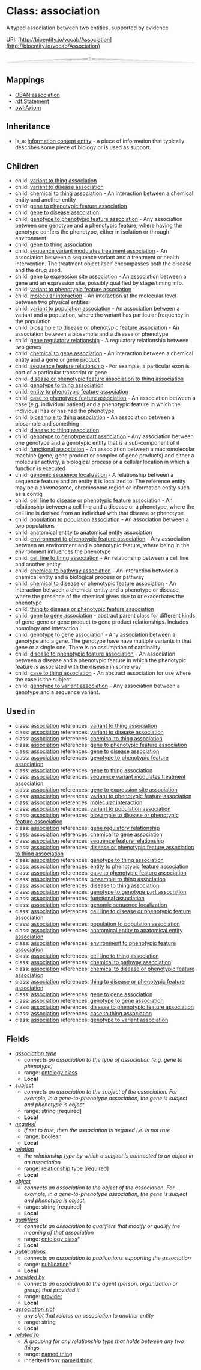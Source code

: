 # Class: association


A typed association between two entities, supported by evidence

URI: [http://bioentity.io/vocab/Association](http://bioentity.io/vocab/Association)

![img](images/Association.png)
## Mappings

 * [OBAN:association](http://purl.obolibrary.org/obo/OBAN_association)
 * [rdf:Statement](http://purl.obolibrary.org/obo/rdf_Statement)
 * [owl:Axiom](http://purl.obolibrary.org/obo/owl_Axiom)
## Inheritance

 *  is_a: [information content entity](InformationContentEntity.md) - a piece of information that typically describes some piece of biology or is used as support.
## Children

 *  child: [variant to thing association](VariantToThingAssociation.md)
 *  child: [variant to disease association](VariantToDiseaseAssociation.md)
 *  child: [chemical to thing association](ChemicalToThingAssociation.md) - An interaction between a chemical entity and another entity
 *  child: [gene to phenotypic feature association](GeneToPhenotypicFeatureAssociation.md)
 *  child: [gene to disease association](GeneToDiseaseAssociation.md)
 *  child: [genotype to phenotypic feature association](GenotypeToPhenotypicFeatureAssociation.md) - Any association between one genotype and a phenotypic feature, where having the genotype confers the phenotype, either in isolation or through environment
 *  child: [gene to thing association](GeneToThingAssociation.md)
 *  child: [sequence variant modulates treatment association](SequenceVariantModulatesTreatmentAssociation.md) - An association between a sequence variant and a treatment or health intervention. The treatment object itself encompasses both the disease and the drug used.
 *  child: [gene to expression site association](GeneToExpressionSiteAssociation.md) - An association between a gene and an expression site, possibly qualified by stage/timing info.
 *  child: [variant to phenotypic feature association](VariantToPhenotypicFeatureAssociation.md)
 *  child: [molecular interaction](MolecularInteraction.md) - An interaction at the molecular level between two physical entities
 *  child: [variant to population association](VariantToPopulationAssociation.md) - An association between a variant and a population, where the variant has particular frequency in the population
 *  child: [biosample to disease or phenotypic feature association](BiosampleToDiseaseOrPhenotypicFeatureAssociation.md) - An association between a biosample and a disease or phenotype
 *  child: [gene regulatory relationship](GeneRegulatoryRelationship.md) - A regulatory relationship between two genes
 *  child: [chemical to gene association](ChemicalToGeneAssociation.md) - An interaction between a chemical entity and a gene or gene product
 *  child: [sequence feature relationship](SequenceFeatureRelationship.md) - For example, a particular exon is part of a particular transcript or gene
 *  child: [disease or phenotypic feature association to thing association](DiseaseOrPhenotypicFeatureAssociationToThingAssociation.md)
 *  child: [genotype to thing association](GenotypeToThingAssociation.md)
 *  child: [entity to phenotypic feature association](EntityToPhenotypicFeatureAssociation.md)
 *  child: [case to phenotypic feature association](CaseToPhenotypicFeatureAssociation.md) - An association between a case (e.g. individual patient) and a phenotypic feature in which the individual has or has had the phenotype
 *  child: [biosample to thing association](BiosampleToThingAssociation.md) - An association between a biosample and something
 *  child: [disease to thing association](DiseaseToThingAssociation.md)
 *  child: [genotype to genotype part association](GenotypeToGenotypePartAssociation.md) - Any association between one genotype and a genotypic entity that is a sub-component of it
 *  child: [functional association](FunctionalAssociation.md) - An association between a macromolecular machine (gene, gene product or complex of gene products) and either a molecular activity, a biological process or a cellular location in which a function is executed
 *  child: [genomic sequence localization](GenomicSequenceLocalization.md) - A relationship between a sequence feature and an entity it is localized to. The reference entity may be a chromosome, chromosome region or information entity such as a contig
 *  child: [cell line to disease or phenotypic feature association](CellLineToDiseaseOrPhenotypicFeatureAssociation.md) - An relationship between a cell line and a disease or a phenotype, where the cell line is derived from an individual with that disease or phenotype
 *  child: [population to population association](PopulationToPopulationAssociation.md) - An association between a two populations
 *  child: [anatomical entity to anatomical entity association](AnatomicalEntityToAnatomicalEntityAssociation.md)
 *  child: [environment to phenotypic feature association](EnvironmentToPhenotypicFeatureAssociation.md) - Any association between an environment and a phenotypic feature, where being in the environment influences the phenotype
 *  child: [cell line to thing association](CellLineToThingAssociation.md) - An relationship between a cell line and another entity
 *  child: [chemical to pathway association](ChemicalToPathwayAssociation.md) - An interaction between a chemical entity and a biological process or pathway
 *  child: [chemical to disease or phenotypic feature association](ChemicalToDiseaseOrPhenotypicFeatureAssociation.md) - An interaction between a chemical entity and a phenotype or disease, where the presence of the chemical gives rise to or exacerbates the phenotype
 *  child: [thing to disease or phenotypic feature association](ThingToDiseaseOrPhenotypicFeatureAssociation.md)
 *  child: [gene to gene association](GeneToGeneAssociation.md) - abstract parent class for different kinds of gene-gene or gene product to gene product relationships. Includes homology and interaction.
 *  child: [genotype to gene association](GenotypeToGeneAssociation.md) - Any association between a genotype and a gene. The genotype have have multiple variants in that gene or a single one. There is no assumption of cardinality
 *  child: [disease to phenotypic feature association](DiseaseToPhenotypicFeatureAssociation.md) - An association between a disease and a phenotypic feature in which the phenotypic feature is associated with the disease in some way
 *  child: [case to thing association](CaseToThingAssociation.md) - An abstract association for use where the case is the subject
 *  child: [genotype to variant association](GenotypeToVariantAssociation.md) - Any association between a genotype and a sequence variant.
## Used in

 *  class: [association](Association.md) references: [variant to thing association](VariantToThingAssociation.md)
 *  class: [association](Association.md) references: [variant to disease association](VariantToDiseaseAssociation.md)
 *  class: [association](Association.md) references: [chemical to thing association](ChemicalToThingAssociation.md)
 *  class: [association](Association.md) references: [gene to phenotypic feature association](GeneToPhenotypicFeatureAssociation.md)
 *  class: [association](Association.md) references: [gene to disease association](GeneToDiseaseAssociation.md)
 *  class: [association](Association.md) references: [genotype to phenotypic feature association](GenotypeToPhenotypicFeatureAssociation.md)
 *  class: [association](Association.md) references: [gene to thing association](GeneToThingAssociation.md)
 *  class: [association](Association.md) references: [sequence variant modulates treatment association](SequenceVariantModulatesTreatmentAssociation.md)
 *  class: [association](Association.md) references: [gene to expression site association](GeneToExpressionSiteAssociation.md)
 *  class: [association](Association.md) references: [variant to phenotypic feature association](VariantToPhenotypicFeatureAssociation.md)
 *  class: [association](Association.md) references: [molecular interaction](MolecularInteraction.md)
 *  class: [association](Association.md) references: [variant to population association](VariantToPopulationAssociation.md)
 *  class: [association](Association.md) references: [biosample to disease or phenotypic feature association](BiosampleToDiseaseOrPhenotypicFeatureAssociation.md)
 *  class: [association](Association.md) references: [gene regulatory relationship](GeneRegulatoryRelationship.md)
 *  class: [association](Association.md) references: [chemical to gene association](ChemicalToGeneAssociation.md)
 *  class: [association](Association.md) references: [sequence feature relationship](SequenceFeatureRelationship.md)
 *  class: [association](Association.md) references: [disease or phenotypic feature association to thing association](DiseaseOrPhenotypicFeatureAssociationToThingAssociation.md)
 *  class: [association](Association.md) references: [genotype to thing association](GenotypeToThingAssociation.md)
 *  class: [association](Association.md) references: [entity to phenotypic feature association](EntityToPhenotypicFeatureAssociation.md)
 *  class: [association](Association.md) references: [case to phenotypic feature association](CaseToPhenotypicFeatureAssociation.md)
 *  class: [association](Association.md) references: [biosample to thing association](BiosampleToThingAssociation.md)
 *  class: [association](Association.md) references: [disease to thing association](DiseaseToThingAssociation.md)
 *  class: [association](Association.md) references: [genotype to genotype part association](GenotypeToGenotypePartAssociation.md)
 *  class: [association](Association.md) references: [functional association](FunctionalAssociation.md)
 *  class: [association](Association.md) references: [genomic sequence localization](GenomicSequenceLocalization.md)
 *  class: [association](Association.md) references: [cell line to disease or phenotypic feature association](CellLineToDiseaseOrPhenotypicFeatureAssociation.md)
 *  class: [association](Association.md) references: [population to population association](PopulationToPopulationAssociation.md)
 *  class: [association](Association.md) references: [anatomical entity to anatomical entity association](AnatomicalEntityToAnatomicalEntityAssociation.md)
 *  class: [association](Association.md) references: [environment to phenotypic feature association](EnvironmentToPhenotypicFeatureAssociation.md)
 *  class: [association](Association.md) references: [cell line to thing association](CellLineToThingAssociation.md)
 *  class: [association](Association.md) references: [chemical to pathway association](ChemicalToPathwayAssociation.md)
 *  class: [association](Association.md) references: [chemical to disease or phenotypic feature association](ChemicalToDiseaseOrPhenotypicFeatureAssociation.md)
 *  class: [association](Association.md) references: [thing to disease or phenotypic feature association](ThingToDiseaseOrPhenotypicFeatureAssociation.md)
 *  class: [association](Association.md) references: [gene to gene association](GeneToGeneAssociation.md)
 *  class: [association](Association.md) references: [genotype to gene association](GenotypeToGeneAssociation.md)
 *  class: [association](Association.md) references: [disease to phenotypic feature association](DiseaseToPhenotypicFeatureAssociation.md)
 *  class: [association](Association.md) references: [case to thing association](CaseToThingAssociation.md)
 *  class: [association](Association.md) references: [genotype to variant association](GenotypeToVariantAssociation.md)
## Fields

 * _[association type](association_type.md)_
    * _connects an association to the type of association (e.g. gene to phenotype)_
    * range: [ontology class](OntologyClass.md)
    * __Local__
 * _[subject](subject.md)_
    * _connects an association to the subject of the association. For example, in a gene-to-phenotype association, the gene is subject and phenotype is object._
    * range: string [required]
    * __Local__
 * _[negated](negated.md)_
    * _if set to true, then the association is negated i.e. is not true_
    * range: boolean
    * __Local__
 * _[relation](relation.md)_
    * _the relationship type by which a subject is connected to an object in an association_
    * range: [relationship type](RelationshipType.md) [required]
    * __Local__
 * _[object](object.md)_
    * _connects an association to the object of the association. For example, in a gene-to-phenotype association, the gene is subject and phenotype is object._
    * range: string [required]
    * __Local__
 * _[qualifiers](qualifiers.md)_
    * _connects an association to qualifiers that modify or qualify the meaning of that association_
    * range: [ontology class](OntologyClass.md)*
    * __Local__
 * _[publications](publications.md)_
    * _connects an association to publications supporting the association_
    * range: [publication](Publication.md)*
    * __Local__
 * _[provided by](provided_by.md)_
    * _connects an association to the agent (person, organization or group) that provided it_
    * range: [provider](Provider.md)
    * __Local__
 * _[association slot](association_slot.md)_
    * _any slot that relates an association to another entity_
    * range: string
    * __Local__
 * _[related to](related_to.md)_
    * _A grouping for any relationship type that holds between any two things_
    * range: [named thing](NamedThing.md)
    * inherited from: [named thing](NamedThing.md)
